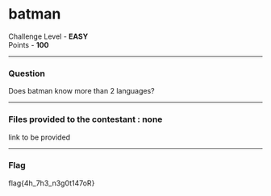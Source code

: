 # batman

Challenge Level - __EASY__  
Points - __100__

---
### Question
Does batman know more than 2 languages?

---
### Files provided to the contestant : none
link to be provided

---
### Flag
flag{4h_7h3_n3g0t147oR}